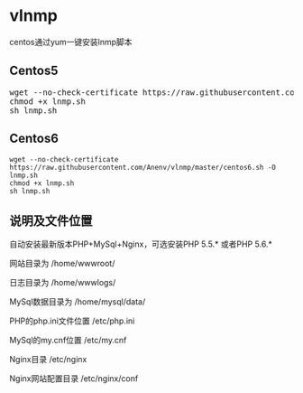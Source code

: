 # vlnmp
centos通过yum一键安装lnmp脚本

## Centos5

<pre>
wget --no-check-certificate https://raw.githubusercontent.com/Anenv/vlnmp/master/centos5.sh -O lnmp.sh
chmod +x lnmp.sh
sh lnmp.sh
</pre>



## Centos6

``` vim
wget --no-check-certificate https://raw.githubusercontent.com/Anenv/vlnmp/master/centos6.sh -O lnmp.sh
chmod +x lnmp.sh
sh lnmp.sh
```


## 说明及文件位置

自动安装最新版本PHP+MySql+Nginx，可选安装PHP 5.5.* 或者PHP 5.6.*

网站目录为 /home/wwwroot/

日志目录为 /home/wwwlogs/

MySql数据目录为 /home/mysql/data/

PHP的php.ini文件位置 /etc/php.ini

MySql的my.cnf位置 /etc/my.cnf

Nginx目录 /etc/nginx

Nginx网站配置目录 /etc/nginx/conf
